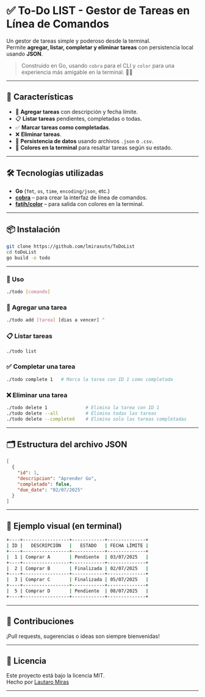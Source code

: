 # ✅ To-Do LIST - Gestor de Tareas en Línea de Comandos

Un gestor de tareas simple y poderoso desde la terminal.  
Permite **agregar, listar, completar y eliminar tareas** con persistencia local usando **JSON**.

> Construido en Go, usando `cobra` para el CLI y `color` para una experiencia más amigable en la terminal. 🐹✨

---

## 🚀 Características

- 📌 **Agregar tareas** con descripción y fecha límite.
- 📋 **Listar tareas** pendientes, completadas o todas.
- ✅ **Marcar tareas como completadas**.
- ❌ **Eliminar tareas**.
- 💾 **Persistencia de datos** usando archivos `.json` o `.csv`.
- 🎨 **Colores en la terminal** para resaltar tareas según su estado.

---

## 🛠️ Tecnologías utilizadas

- **Go** (`fmt`, `os`, `time`, `encoding/json`, etc.)
- **[cobra](https://github.com/spf13/cobra)** – para crear la interfaz de línea de comandos.
- **[fatih/color](https://github.com/fatih/color)** – para salida con colores en la terminal.

---

## 📦 Instalación

```bash
git clone https://github.com/lmirasutn/ToDoList
cd toDoList
go build -o todo
```
---

### 🧪 Uso

```bash
./todo [comando]
```

### 📌 Agregar una tarea

```bash
./todo add [tarea] [dias a vencer] "
```

### 📋 Listar tareas

```bash
./todo list
```

### ✅ Completar una tarea

```bash
./todo complete 1   # Marca la tarea con ID 1 como completada
```

### ❌ Eliminar una tarea

```bash
./todo delete 1              # Elimina la tarea con ID 1
./todo delete --all          # Elimina todas las tareas
./todo delete --completed    # Elimina solo las tareas completadas

```

---

## 🗂️ Estructura del archivo JSON

```json
[
  {
    "id": 1,
    "descripcion": "Aprender Go",
    "completado": false,
    "due_date": "02/07/2025"
  }
]
```

---

## 🌈 Ejemplo visual (en terminal)

```bash
+----+-----------------+------------+--------------+
| ID |   DESCRIPCIÓN   |   ESTADO   | FECHA LÍMITE |
+----+-----------------+------------+--------------+
|  1 | Comprar A       | Pendiente  | 03/07/2025   |
+----+-----------------+------------+--------------+
|  2 | Comprar B       | Finalizada | 02/07/2025   |
+----+-----------------+------------+--------------+
|  3 | Comprar C       | Finalizada | 05/07/2025   |
+----+-----------------+------------+--------------+
|  5 | Comprar D       | Pendiente  | 08/07/2025   |
+----+-----------------+------------+--------------+
```

---

## 🙌 Contribuciones

¡Pull requests, sugerencias o ideas son siempre bienvenidas!

---

## 📄 Licencia

Este proyecto está bajo la licencia MIT.  
Hecho por [Lautaro Miras](https://github.com/lmirasutn)

---



